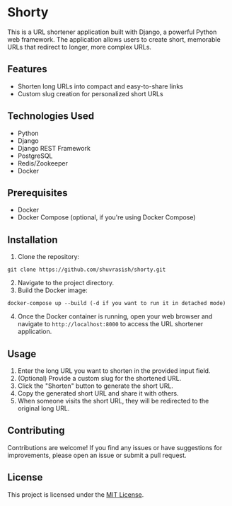 # Shorty

This is a URL shortener application built with Django, a powerful Python web framework. The application allows users to create short, memorable URLs that redirect to longer, more complex URLs.

## Features

- Shorten long URLs into compact and easy-to-share links
- Custom slug creation for personalized short URLs

## Technologies Used

- Python
- Django
- Django REST Framework
- PostgreSQL
- Redis/Zookeeper
- Docker

## Prerequisites

- Docker
- Docker Compose (optional, if you're using Docker Compose)

## Installation

1. Clone the repository:

```
git clone https://github.com/shuvrasish/shorty.git
```

2. Navigate to the project directory.
3. Build the Docker image:

```
docker-compose up --build (-d if you want to run it in detached mode)
```

4. Once the Docker container is running, open your web browser and navigate to `http://localhost:8000` to access the URL shortener application.

## Usage

1. Enter the long URL you want to shorten in the provided input field.
2. (Optional) Provide a custom slug for the shortened URL.
3. Click the "Shorten" button to generate the short URL.
4. Copy the generated short URL and share it with others.
5. When someone visits the short URL, they will be redirected to the original long URL.

## Contributing

Contributions are welcome! If you find any issues or have suggestions for improvements, please open an issue or submit a pull request.

## License

This project is licensed under the [MIT License](LICENSE).
